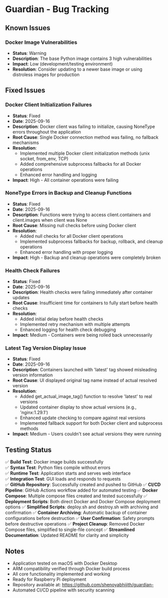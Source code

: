 # Guardian  - Bug Tracking

## Known Issues

### Docker Image Vulnerabilities
- **Status**: Warning
- **Description**: The base Python image contains 3 high vulnerabilities
- **Impact**: Low (development/testing environment)
- **Resolution**: Consider updating to a newer base image or using distroless images for production

## Fixed Issues

### Docker Client Initialization Failures
- **Status**: Fixed
- **Date**: 2025-09-16
- **Description**: Docker client was failing to initialize, causing NoneType errors throughout the application
- **Root Cause**: Single Docker connection method was failing, no fallback mechanisms
- **Resolution**: 
  - Implemented multiple Docker client initialization methods (unix socket, from_env, TCP)
  - Added comprehensive subprocess fallbacks for all Docker operations
  - Enhanced error handling and logging
- **Impact**: High - All container operations were failing

### NoneType Errors in Backup and Cleanup Functions
- **Status**: Fixed  
- **Date**: 2025-09-16
- **Description**: Functions were trying to access client.containers and client.images when client was None
- **Root Cause**: Missing null checks before using Docker client
- **Resolution**:
  - Added null checks for all Docker client operations
  - Implemented subprocess fallbacks for backup, rollback, and cleanup operations
  - Enhanced error handling with proper logging
- **Impact**: High - Backup and cleanup operations were completely broken

### Health Check Failures
- **Status**: Fixed
- **Date**: 2025-09-16  
- **Description**: Health checks were failing immediately after container updates
- **Root Cause**: Insufficient time for containers to fully start before health checks
- **Resolution**:
  - Added initial delay before health checks
  - Implemented retry mechanism with multiple attempts
  - Enhanced logging for health check debugging
- **Impact**: Medium - Containers were being rolled back unnecessarily

### Latest Tag Version Display Issue
- **Status**: Fixed
- **Date**: 2025-09-16
- **Description**: Containers launched with 'latest' tag showed misleading version information
- **Root Cause**: UI displayed original tag name instead of actual resolved version
- **Resolution**:
  - Added get_actual_image_tag() function to resolve 'latest' to real versions
  - Updated container display to show actual versions (e.g., 'nginx:1.29.1')
  - Enhanced update checking to compare against real versions
  - Implemented fallback support for both Docker client and subprocess methods
- **Impact**: Medium - Users couldn't see actual versions they were running

## Testing Status

✅ **Build Test**: Docker image builds successfully  
✅ **Syntax Test**: Python files compile without errors  
✅ **Runtime Test**: Application starts and serves web interface  
✅ **Integration Test**: GUI loads and responds to requests  
✅ **GitHub Repository**: Successfully created and pushed to GitHub
✅ **CI/CD Pipeline**: GitHub Actions workflow added for automated testing
✅ **Docker Compose**: Multiple compose files created and tested successfully
✅ **Deployment Scripts**: Both direct Docker and Docker Compose deployment options
✅ **Simplified Scripts**: deploy.sh and destroy.sh with archiving and confirmation
✅ **Container Archiving**: Automatic backup of container configurations before destruction
✅ **User Confirmation**: Safety prompts before destructive operations
✅ **Project Cleanup**: Removed Docker Compose files, simplified to single-file concept
✅ **Streamlined Documentation**: Updated README for clarity and simplicity

## Notes

- Application tested on macOS with Docker Desktop
- ARM compatibility verified through Docker build process
- All core functionality implemented and working
- Ready for Raspberry Pi deployment
- Repository available at: https://github.com/shenoyabhijith/guardian-
- Automated CI/CD pipeline with security scanning
